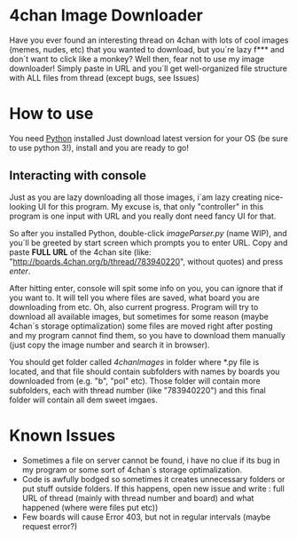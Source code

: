 # 4chan Image Downloader
Have you ever found an interesting thread on 4chan with lots of cool images (memes, nudes, etc) that you wanted to download, but you´re lazy f*** and don´t want to click like a monkey? Well then, fear not to use my image downloader! Simply paste in URL and you´ll get well-organized file structure with ALL files from thread (except bugs, see Issues)

# How to use
You need [Python](https://www.python.org/downloads/) installed
Just download latest version for your OS (be sure to use python 3!), install and you are ready to go!

## Interacting with console
Just as you are lazy downloading all those images, i´am lazy creating nice-looking UI for this program. My excuse is, that only "controller" in this program is one input with URL and you really dont need fancy UI for that. 

So after you installed Python, double-click _imageParser.py_ (name WIP), and you´ll be greeted by start screen which prompts you to enter URL. Copy and paste __FULL URL__ of the 4chan site (like: "http://boards.4chan.org/b/thread/783940220", without quotes) and press _enter_.

After hitting enter, console will spit some info on you, you can ignore that if you want to. It will tell you where files are saved, what board you are downloading from etc. Oh, also current progress. Program will try to download all available images, but sometimes for some reason (maybe 4chan´s storage optimalization) some files are moved right after posting and my program cannot find them, so you have to download them manually (just copy the image number and search it in browser).

You should get folder called _4chanImages_ in folder where *.py file is located, and that file should contain subfolders with names by boards you downloaded from (e.g. "b", "pol" etc). Those folder will contain more subfolders, each with thread number (like "783940220") and this final folder will contain all dem sweet imgaes.

# Known Issues
- Sometimes a file on server cannot be found, i have no clue if its bug in my program or some sort of 4chan´s storage optimalization. 
- Code is awfully bodged so sometimes it creates unnecessary folders or put stuff outside folders. If this happens, open new issue and write : full URL of thread (mainly with thread number and board) and what happened (where were files put etc))
- Few boards will cause Error 403, but not in regular intervals (maybe request error?)
